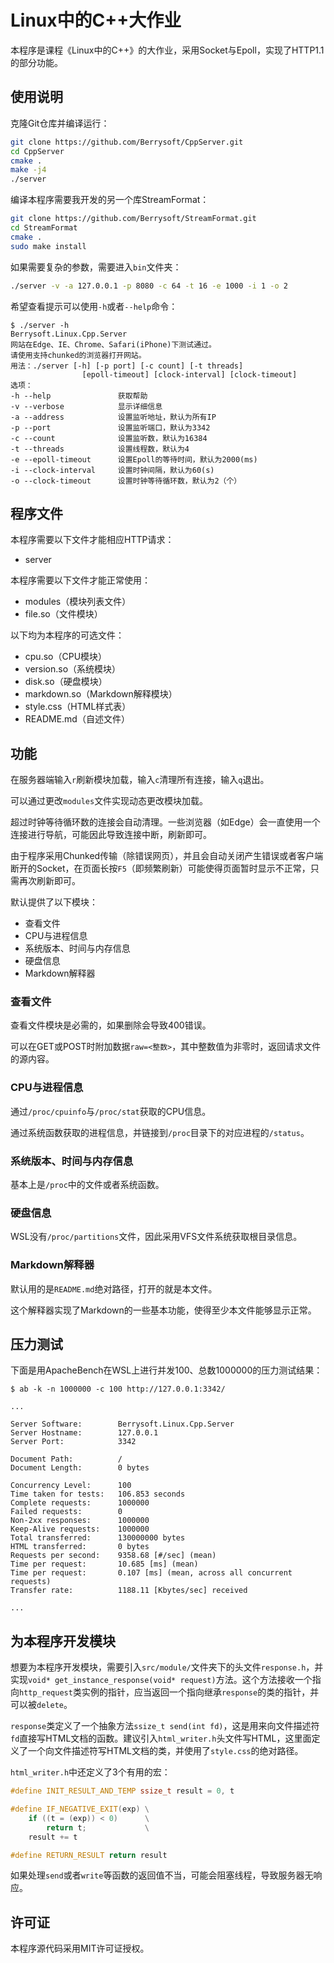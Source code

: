 # Linux中的C++大作业
本程序是课程《Linux中的C++》的大作业，采用Socket与Epoll，实现了HTTP1.1的部分功能。
## 使用说明
克隆Git仓库并编译运行：
``` bash
git clone https://github.com/Berrysoft/CppServer.git
cd CppServer
cmake .
make -j4
./server
```
编译本程序需要我开发的另一个库StreamFormat：
``` bash
git clone https://github.com/Berrysoft/StreamFormat.git
cd StreamFormat
cmake .
sudo make install
```
如果需要复杂的参数，需要进入`bin`文件夹：
``` bash
./server -v -a 127.0.0.1 -p 8080 -c 64 -t 16 -e 1000 -i 1 -o 2
```
希望查看提示可以使用`-h`或者`--help`命令：
```
$ ./server -h
Berrysoft.Linux.Cpp.Server
网站在Edge、IE、Chrome、Safari(iPhone)下测试通过。
请使用支持chunked的浏览器打开网站。
用法：./server [-h] [-p port] [-c count] [-t threads]
                [epoll-timeout] [clock-interval] [clock-timeout]
选项：
-h --help               获取帮助
-v --verbose            显示详细信息
-a --address            设置监听地址，默认为所有IP
-p --port               设置监听端口，默认为3342
-c --count              设置监听数，默认为16384
-t --threads            设置线程数，默认为4
-e --epoll-timeout      设置Epoll的等待时间，默认为2000(ms)
-i --clock-interval     设置时钟间隔，默认为60(s)
-o --clock-timeout      设置时钟等待循环数，默认为2（个）
```
## 程序文件
本程序需要以下文件才能相应HTTP请求：
* server

本程序需要以下文件才能正常使用：
* modules（模块列表文件）
* file.so（文件模块）

以下均为本程序的可选文件：
* cpu.so（CPU模块）
* version.so（系统模块）
* disk.so（硬盘模块）
* markdown.so（Markdown解释模块）
* style.css（HTML样式表）
* README.md（自述文件）
## 功能
在服务器端输入`r`刷新模块加载，输入`c`清理所有连接，输入`q`退出。

可以通过更改`modules`文件实现动态更改模块加载。

超过时钟等待循环数的连接会自动清理。一些浏览器（如Edge）会一直使用一个连接进行导航，可能因此导致连接中断，刷新即可。

由于程序采用Chunked传输（除错误网页），并且会自动关闭产生错误或者客户端断开的Socket，在页面长按`F5`（即频繁刷新）可能使得页面暂时显示不正常，只需再次刷新即可。

默认提供了以下模块：
* 查看文件
* CPU与进程信息
* 系统版本、时间与内存信息
* 硬盘信息
* Markdown解释器
### 查看文件
查看文件模块是必需的，如果删除会导致400错误。

可以在GET或POST时附加数据`raw=<整数>`，其中整数值为非零时，返回请求文件的源内容。
### CPU与进程信息
通过`/proc/cpuinfo`与`/proc/stat`获取的CPU信息。

通过系统函数获取的进程信息，并链接到`/proc`目录下的对应进程的`/status`。
### 系统版本、时间与内存信息
基本上是`/proc`中的文件或者系统函数。
### 硬盘信息
WSL没有`/proc/partitions`文件，因此采用VFS文件系统获取根目录信息。
### Markdown解释器
默认用的是`README.md`绝对路径，打开的就是本文件。

这个解释器实现了Markdown的一些基本功能，使得至少本文件能够显示正常。
## 压力测试
下面是用ApacheBench在WSL上进行并发100、总数1000000的压力测试结果：
```
$ ab -k -n 1000000 -c 100 http://127.0.0.1:3342/

...

Server Software:        Berrysoft.Linux.Cpp.Server
Server Hostname:        127.0.0.1
Server Port:            3342

Document Path:          /
Document Length:        0 bytes

Concurrency Level:      100
Time taken for tests:   106.853 seconds
Complete requests:      1000000
Failed requests:        0
Non-2xx responses:      1000000
Keep-Alive requests:    1000000
Total transferred:      130000000 bytes
HTML transferred:       0 bytes
Requests per second:    9358.68 [#/sec] (mean)
Time per request:       10.685 [ms] (mean)
Time per request:       0.107 [ms] (mean, across all concurrent requests)
Transfer rate:          1188.11 [Kbytes/sec] received

...
```
## 为本程序开发模块
想要为本程序开发模块，需要引入`src/module/`文件夹下的头文件`response.h`，并实现`void* get_instance_response(void* request)`方法。这个方法接收一个指向`http_request`类实例的指针，应当返回一个指向继承`response`的类的指针，并可以被`delete`。

`response`类定义了一个抽象方法`ssize_t send(int fd)`，这是用来向文件描述符`fd`直接写HTML文档的函数。建议引入`html_writer.h`头文件写HTML，这里面定义了一个向文件描述符写HTML文档的类，并使用了`style.css`的绝对路径。

`html_writer.h`中还定义了3个有用的宏：
``` cpp
#define INIT_RESULT_AND_TEMP ssize_t result = 0, t

#define IF_NEGATIVE_EXIT(exp) \
    if ((t = (exp)) < 0)      \
        return t;             \
    result += t

#define RETURN_RESULT return result
```

如果处理`send`或者`write`等函数的返回值不当，可能会阻塞线程，导致服务器无响应。
## 许可证
本程序源代码采用MIT许可证授权。
